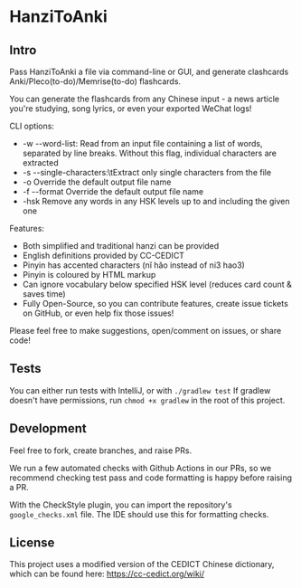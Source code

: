 # HanziToAnki
## Intro

Pass HanziToAnki a file via command-line or GUI, and generate clashcards Anki/Pleco(to-do)/Memrise(to-do) flashcards.

You can generate the flashcards from any Chinese input - a news article you're studying, song lyrics, or even your exported WeChat logs!

CLI options:
* -w --word-list: Read from an input file containing a list of words, separated by line breaks. Without this flag, individual characters are extracted
* -s --single-characters:\tExtract only single characters from the file
* -o <output filename> Override the default output file name
* -f --format <output format> Override the default output file name
* -hsk <hsk level> Remove any words in any HSK levels up to and including the given one

Features:
* Both simplified and traditional hanzi can be provided
* English definitions provided by CC-CEDICT
* Pinyin has accented characters (nĭ hăo instead of ni3 hao3)
* Pinyin is coloured by HTML markup
* Can ignore vocabulary below specified HSK level (reduces card count & saves time)
* Fully Open-Source, so you can contribute features, create issue tickets on GitHub, or even help fix those issues!


Please feel free to make suggestions, open/comment on issues, or share code!

## Tests
You can either run tests with IntelliJ, or with `./gradlew test`
If gradlew doesn't have permissions, run `chmod +x gradlew` in the root of this project.

## Development
Feel free to fork, create branches, and raise PRs.

We run a few automated checks with Github Actions in our PRs, so we recommend checking test pass and code formatting is happy before raising a PR.

With the CheckStyle plugin, you can import the repository's `google_checks.xml` file. The IDE should use this for formatting checks.


## License 
This project uses a modified version of the CEDICT Chinese dictionary, which can be found here:
https://cc-cedict.org/wiki/
